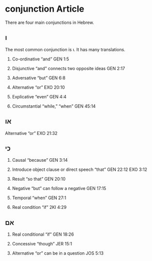 # conjunction Article
There are four main conjunctions in Hebrew.

## ו
The most common conjunction is ו. It has many translations.
1. Co-ordinative
“and”
GEN 1:5

2. Disjunctive 
“and” connects two opposite ideas
GEN 2:17

3. Adversative 
“but”
GEN 6:8

4. Alternative
“or”
EXO 20:10

5. Explicative
“even”
GEN 4:4

6. Circumstantial 
“while,” “when”
GEN 45:14

## או
Alternative
“or”
EXO 21:32

## כי
1. Causal
“because”
GEN 3:14

2. Introduce object clause or direct speech
“that”
GEN 22:12
EXO 3:12

3. Result
“so that”
GEN 20:10

4. Negative
“but” can follow a negative
GEN 17:15

5. Temporal
“when”
GEN 27:1

6. Real condition
“if”
2KI 4:29

## אם
1. Real conditional
“if”
GEN 18:26

2. Concessive
“though”
JER 15:1

3. Alternative
“or” can be in a question
JOS 5:13

